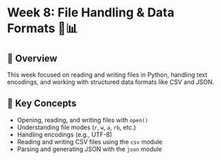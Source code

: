 # Week 8: File Handling & Data Formats 📁📊

## 🧭 Overview
This week focused on reading and writing files in Python, handling text encodings, and working with structured data formats like CSV and JSON.

## 🧠 Key Concepts
- Opening, reading, and writing files with `open()`
- Understanding file modes (`r`, `w`, `a`, `rb`, etc.)
- Handling encodings (e.g., UTF-8)
- Reading and writing CSV files using the `csv` module
- Parsing and generating JSON with the `json` module
